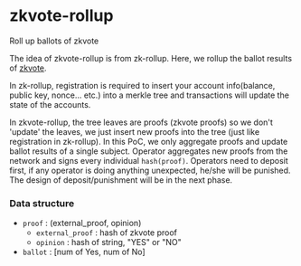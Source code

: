 # zkvote-rollup
Roll up ballots of zkvote

The idea of zkvote-rollup is from zk-rollup. Here, we rollup the ballot results of [zkvote](https://github.com/Unitychain/zkvote-node). 

In zk-rollup, registration is required to insert your account info(balance, public key, nonce... etc.) into a merkle tree and transactions will update the state of the accounts.

In zkvote-rollup, the tree leaves are proofs (zkvote proofs) so we don't 'update' the leaves, we just insert new proofs into the tree (just like registration in zk-rollup). In this PoC, we only aggregate proofs and update ballot results of a single subject.
Operator aggregates new proofs from the network and signs every individual `hash(proof)`. Operators need to deposit first, if any operator is doing anything unexpected, he/she will be punished. The design of deposit/punishment will be in the next phase.

### Data structure
- `proof` : (external_proof, opinion)
  - `external_proof` :  hash of zkvote proof
  - `opinion` : hash of string, "YES" or "NO" 
- `ballot` : [num of Yes, num of No]
